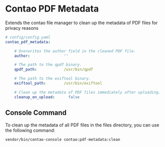 # Contao PDF Metadata
Extends the contao file manager to clean up the metadata of PDF files for privacy reasons

```yaml
# config/config.yaml
contao_pdf_metadata:

    # Overwrites the author field in the cleaned PDF file.
    author:               ''

    # The path to the qpdf binary.
    qpdf_path:            /usr/bin/qpdf

    # The path to the exiftool binary.
    exiftool_path:        /usr/bin/exiftool

    # Clean up the metadata of PDF files immediately after uploading.
    cleanup_on_upload:      false
```
## Console Command
To clean up the metadata of all PDF files in the files directory, you can use the following command:

```console
vendor/bin/contao-console contao:pdf-metadata:clean
```